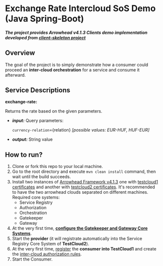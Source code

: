 # Exchange Rate Intercloud SoS Demo (Java Spring-Boot)
##### The project provides Arrowhead v4.1.3 Clients demo implementation developed from [client-skeleton project](https://github.com/arrowhead-f/client-skeleton-java-spring)

## Overview
The goal of the project is to simply demonstrate how a consumer could proceed an **inter-cloud orchestration** for a service and consume it afterward.

## Service Descriptions
**exchange-rate:**

Returns the rate based on the given parameters.
* ***input:*** Query parameters: 

  `currency-relation`={relation} *[possible values: EUR-HUF, HUF-EUR]*
 
* ***output:*** String value

## How to run?
1. Clone or fork this repo to your local machine.
2. Go to the root directory and execute `mvn clean install` command, then wait until the build succeeds.
3. Install two instances of [Arrowhead Framework v4.1.3](https://github.com/arrowhead-f/core-java-spring) one with [testcloud1 certificates](https://github.com/arrowhead-f/core-java-spring/tree/master/certificates/testcloud1) and another with [testcloud2 certificates](https://github.com/arrowhead-f/core-java-spring/tree/master/certificates/testcloud2). It's recommended to have the two arrowhead clouds separated on different machines. 
   Required core systems:
   * Service Registry
   * Authorization
   * Orchestration
   * Gatekeeper
   * Gateway
4. At the very first time, [**configure the Gatekeeper and Gateway Core Systems**](https://github.com/arrowhead-f/core-java-spring/blob/master/documentation/gatekeeper/GatekeeperSetup.md).
5. Start the **provider** (it will registrate automatically into the Service Registry Core System of **TestCloud2**).
6. At the very first time, [register](https://github.com/arrowhead-f/core-java-spring#serviceregistry_endpoints_post_systems) the **consumer into TestCloud1** and create the [inter-cloud authorization rules](https://github.com/arrowhead-f/core-java-spring#authorization_endpoints_post_intercloud).
7. Start the Consumer.
